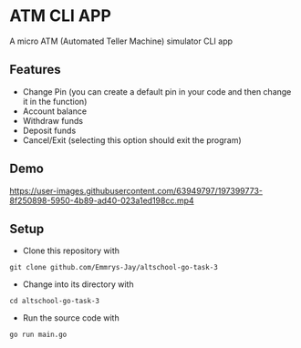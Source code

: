 # ATM CLI APP

A micro ATM (Automated Teller Machine) simulator CLI app

## Features

- Change Pin (you can create a default pin in your code and then change it in the function)
- Account balance
- Withdraw funds
- Deposit funds
- Cancel/Exit (selecting this option should exit the program)

## Demo

https://user-images.githubusercontent.com/63949797/197399773-8f250898-5950-4b89-ad40-023a1ed198cc.mp4

## Setup

- Clone this repository with 

```shell
git clone github.com/Emmrys-Jay/altschool-go-task-3
```

- Change into its directory with 

```shell
cd altschool-go-task-3
```

- Run the source code with

```shell
go run main.go
```
